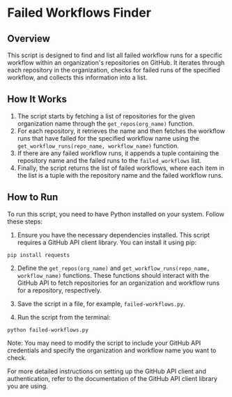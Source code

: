 # Failed Workflows Finder

## Overview
This script is designed to find and list all failed workflow runs for a specific workflow within an organization's repositories on GitHub. It iterates through each repository in the organization, checks for failed runs of the specified workflow, and collects this information into a list.

## How It Works
1. The script starts by fetching a list of repositories for the given organization name through the `get_repos(org_name)` function.
2. For each repository, it retrieves the name and then fetches the workflow runs that have failed for the specified workflow name using the `get_workflow_runs(repo_name, workflow_name)` function.
3. If there are any failed workflow runs, it appends a tuple containing the repository name and the failed runs to the `failed_workflows` list.
4. Finally, the script returns the list of failed workflows, where each item in the list is a tuple with the repository name and the failed workflow runs.

## How to Run
To run this script, you need to have Python installed on your system. Follow these steps:

1. Ensure you have the necessary dependencies installed. This script requires a GitHub API client library. You can install it using pip:
```
pip install requests
```
2. Define the `get_repos(org_name)` and `get_workflow_runs(repo_name, workflow_name)` functions. These functions should interact with the GitHub API to fetch repositories for an organization and workflow runs for a repository, respectively.

3. Save the script in a file, for example, `failed-workflows.py`.

4. Run the script from the terminal:
```
python failed-workflows.py
```
Note: You may need to modify the script to include your GitHub API credentials and specify the organization and workflow name you want to check.

For more detailed instructions on setting up the GitHub API client and authentication, refer to the documentation of the GitHub API client library you are using.

